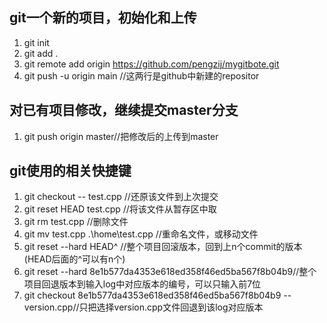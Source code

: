 ## git一个新的项目，初始化和上传 ##
1. git init
2. git add .
3. git remote add origin https://github.com/pengzij/mygitbote.git
4. git push -u origin main  //这两行是github中新建的repositor

## 对已有项目修改，继续提交master分支 ##
1. git push origin master//把修改后的上传到master

## git使用的相关快捷键 ##
1. git checkout -- test.cpp //还原该文件到上次提交
2. git reset HEAD test.cpp //将该文件从暂存区中取
3. git rm test.cpp //删除文件
4. git mv test.cpp .\home\test.cpp //重命名文件，或移动文件
5. git reset --hard HEAD^ //整个项目回滚版本，回到上n个commit的版本(HEAD后面的^可以有n个)
6. git reset --hard 8e1b577da4353e618ed358f46ed5ba567f8b04b9//整个项目回退版本到输入log中对应版本的编号，可以只输入前7位
7. git checkout 8e1b577da4353e618ed358f46ed5ba567f8b04b9 -- version.cpp//只把选择version.cpp文件回退到该log对应版本